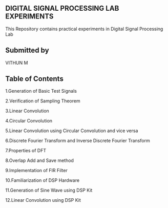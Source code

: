 ## DIGITAL SIGNAL PROCESSING LAB EXPERIMENTS
This Repository contains practical experiments in Digital Signal Processing Lab

## Submitted by

VITHUN M

## Table of Contents
1.Generation of Basic Test Signals

2.Verification of Sampling Theorem

3.Linear Convolution

4.Circular Convolution

5.Linear Convolution using Circular Convolution and vice versa

6.Discrete Fourier Transform and Inverse Discrete Fourier Transform

7.Properties of DFT

8.Overlap Add and Save method

9.Implementation of FIR Filter

10.Familiarization of DSP Hardware

11.Generation of Sine Wave using DSP Kit

12.Linear Convolution using DSP Kit

